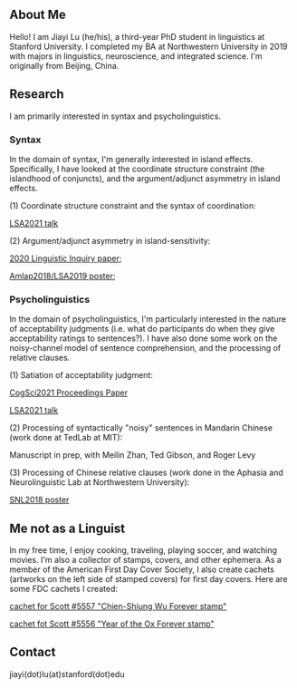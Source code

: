 ## About Me

Hello! I am Jiayi Lu (he/his), a third-year PhD student in linguistics at Stanford University. I completed my BA at Northwestern University in 2019 with majors in linguistics, neuroscience, and integrated science. I'm originally from Beijing, China.

## Research
I am primarily interested in syntax and psycholinguistics. 

### Syntax
In the domain of syntax, I'm generally interested in island effects. Specifically, I have looked at the coordinate structure constraint (the islandhood of conjuncts), and the argument/adjunct asymmetry in island effects. 

(1) Coordinate structure constraint and the syntax of coordination:

[LSA2021 talk](https://stanford.box.com/s/2ze12u2bgpv2sne91bfolgwaf0w7ef6k)


(2) Argument/adjunct asymmetry in island-sensitivity: 

[2020 Linguistic Inquiry paper](https://doi.org/10.1162/ling_a_00343);

[Amlap2018/LSA2019 poster](https://cpb-us-e1.wpmucdn.com/sites.northwestern.edu/dist/8/1599/files/2017/01/AMLaP2018-v1-1v3qtms.pdf);


### Psycholinguistics
In the domain of psycholinguistics, I'm particularly interested in the nature of acceptability judgments (i.e. what do participants do when they give acceptability ratings to sentences?). I have also done some work on the noisy-channel model of sentence comprehension, and the processing of relative clauses.  

(1) Satiation of acceptability judgment:

[CogSci2021 Proceedings Paper](https://github.com/lu-jiayi/homepage/raw/master/cogsci21a-sub2245-cam-i9.pdf)

[LSA2021 talk](https://stanford.box.com/s/oqkk1qief6eootsxdu3y2t5z9497bm5t)

(2) Processing of syntactically "noisy" sentences in Mandarin Chinese (work done at TedLab at MIT):

Manuscript in prep, with Meilin Zhan, Ted Gibson, and Roger Levy

(3) Processing of Chinese relative clauses (work done in the Aphasia and Neurolinguistic Lab at Northwestern University): 

[SNL2018 poster](https://github.com/lu-jiayi/Jiayi-Lu/blob/master/final-Chinese-Sentence-Processing_SNL2018_JL_MW_CT-V2-25lkw4h.pdf)

## Me not as a Linguist
In my free time, I enjoy cooking, traveling, playing soccer, and watching movies. I'm also a collector of stamps, covers, and other ephemera. As a member of the American First Day Cover Society, I also create cachets (artworks on the left side of stamped covers) for first day covers. Here are some FDC cachets I created:

[cachet for Scott #5557 "Chien-Shiung Wu Forever stamp"](https://github.com/lu-jiayi/homepage/raw/master/wucs_cover.pdf)

[cachet fot Scott #5556 "Year of the Ox Forever stamp"](https://github.com/lu-jiayi/homepage/raw/master/yox_cover.pdf)

## Contact

jiayi(dot)lu(at)stanford(dot)edu
